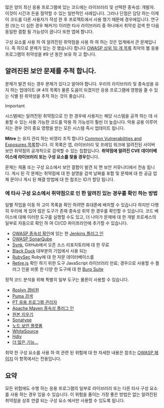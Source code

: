많은 양의 최신 응용 프로그램에 있는 코드에는 라이브러리 및 선택한 종속성: 개발자. 이것이 시간과 돈을 절약할 수 있는 일반적인 사례입니다. 그러나 단점은 담당 하는 이제이 코드를 다른 사용자가 작성 한 후 프로젝트에서 사용 했기 때문에 경우에입니다. 연구원 (또는 더 심한 경우 해커가) 이러한 타사 라이브러리 중 하나에서 취약성 검색 한 다음 동일한 결함 될 가능성이 큽니다 또한 앱에 합니다.

구성 요소를 사용 하 여 알려진된 취약점을 사용 하 여 하는 것은 업계에서 큰 문제입니다. 즉 하므로 문제가 있는 것 했습니다 합니다 [OWASP 상위 10 개 목록](https://www.owasp.org/index.php/Category:OWASP_Top_Ten_Project) 최악의 웹 응용 프로그램의 취약성을 #9 년 동안 보유 하 고 합니다.

## <a name="track-known-security-vulnerabilities"></a>알려진된 보안 문제를 추적 합니다.

문제가 발견 되는 경우 문제가 있다고 알아야 합니다. 우리의 라이브러리 및 종속성을 유지 하는 업데이트 (# 4의 목록!) 물론 도움이 되겠지만 응용 프로그램에 영향을 줄 수 있는 식별 된 취약성을 추적 하는 것이 좋습니다.

> [!IMPORTANT]
> 시스템에는 알려진된 취약점으로 인 한 경우에 사용자는 해당 시스템을 공격 하는 데 사용할 수 있는 사용 가능한 코드를 악용 하 가능성이 훨씬 더 높습니다. 악용 공용 이루어지는 경우 것이 중요 영향을 받는 모든 시스템 즉시 업데이트 됩니다.

**Mitre** 는 유지 관리 하는 비영리 조직 합니다 [Common Vulnerabilities and Exposures 목록](https://cve.mitre.org)합니다. 이 목록은 앱, 라이브러리 및 프레임 워크에 알려진된 사이버 보안 취약점의 공개적으로 검색할 수 있는 집합입니다. **취약점에 알려진 CVE 데이터베이스에 라이브러리 또는 구성 요소를 찾을 경우**합니다.

문제는 제품 또는 구성 요소에서 보안 결함이 발견 되 면 보안 커뮤니티에서 전송 됩니다. 게시 된 각 문제는 취약점에 대 한 설명을 검색 날짜를 포함 및 문제에 대 한 공급 업체 문이나 게시 된 해결 방법에 대 한 참조는 ID가 할당 됩니다.

### <a name="how-to-verify-if-you-have-known-vulnerabilities-in-your-3rd-party-components"></a>에 타사 구성 요소에서 취약점으로 인 한 알려진 있는 경우를 확인 하는 방법

일별 작업을 이동 하 고이 목록을 확인 하려면 휴대폰에 배치할 수 있습니다 하지만 다행히 우리에 게 있어 많은 도구가 존재 종속성 취약 한 경우를 확인할 수 있습니다. 코드 베이스에 대해 이러한 도구를 실행할 수도 있고, 더 나아가 문제에 대 한 개발 프로세스의 일부로 자동으로 확인 하 여 CI/CD 파이프라인에 추가할 수 있습니다.

- [OWASP 종속성 확인](https://www.owasp.org/index.php/OWASP_Dependency_Check)에 있는 한 [Jenkins 플러그 인](https://wiki.jenkins.io/display/JENKINS/OWASP+Dependency-Check+Plugin)
- [OWASP SonarQube](https://www.owasp.org/index.php/OWASP_SonarQube_Project)
- [Synk](https://snyk.io), GitHub에서 오픈 소스 리포지토리에 대 한 무료
- [Black Duck](https://www.blackducksoftware.com) 대부분의 기업에서 사용 되는
- [RubySec](https://rubysec.com) Ruby에 대 한 자문 데이터베이스를
- [Retire.js](https://github.com/retirejs/retire.js/) 확인 하기 위한 도구 JavaScript 라이브러리 만료; 경우으로 사용할 수 플러그 인을 비롯 한 다양 한 도구에 대 한 [Burp Suite](https://www.portswigger.net)

정적 코드 분석을 위해 특별히 일부 도구는 물론이 사용할 수 있습니다.

- [Roslyn 경비원](https://dotnet-security-guard.github.io)
- [Puma 검색](https://pumascan.com)
- [PT 응용 프로그램 관리자](https://www.ptsecurity.com/ww-en/products/ai/)
- [Apache Maven 종속성 플러그 인](http://maven.apache.org/plugins/maven-dependency-plugin/)
- [원본 지우기](https://www.sourceclear.com)
- [Sonatype](https://ossindex.sonatype.org)
- [노드 보안 플랫폼](https://nodesecurity.io)
- [WhiteSource](https://www.whitesourcesoftware.com/what-is-whitesource/)
- [Hdiv](https://hdivsecurity.com)
- [더 많은 기능...](https://www.owasp.org/index.php/Source_Code_Analysis_Tools)

취약 한 구성 요소를 사용 하 여 관련 된 위험에 대 한 자세한 내용은 참조는 [OWASP 페이지](https://www.owasp.org/index.php/Top_10-2017_A9-Using_Components_with_Known_Vulnerabilities) 이 항목에서는 전용입니다.

## <a name="summary"></a>요약

모든 위험에도 수행 하는 응용 프로그램의 일부로 라이브러리 또는 다른 타사 구성 요소를 사용 하는 경우 있을 수 있습니다. 이 위험을 줄이는 가장 좋은 방법은 없는 알려진된 취약점을 상호 연결 되는 구성 요소 에서만 사용할 수 있도록 됩니다.
